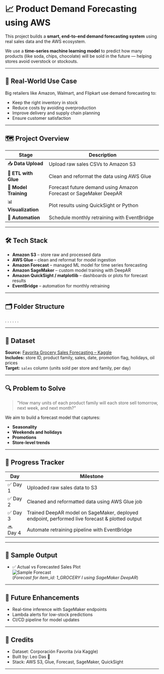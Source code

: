 # 📈 Product Demand Forecasting using AWS

This project builds a **smart, end-to-end demand forecasting system** using real sales data and the AWS ecosystem.

We use a **time-series machine learning model** to predict how many products (like soda, chips, chocolate) will be sold in the future — helping stores avoid overstock or stockouts.

---

## 🧠 Real-World Use Case

Big retailers like Amazon, Walmart, and Flipkart use demand forecasting to:
- Keep the right inventory in stock
- Reduce costs by avoiding overproduction
- Improve delivery and supply chain planning
- Ensure customer satisfaction

---

## 🗺️ Project Overview

| Stage | Description |
|-------|-------------|
| 📥 **Data Upload** | Upload raw sales CSVs to Amazon S3 |
| 🧹 **ETL with Glue** | Clean and reformat the data using AWS Glue |
| 🤖 **Model Training** | Forecast future demand using Amazon Forecast or SageMaker DeepAR |
| 📊 **Visualization** | Plot results using QuickSight or Python |
| 🔁 **Automation** | Schedule monthly retraining with EventBridge |

---

## 🛠️ Tech Stack

- **Amazon S3** – store raw and processed data  
- **AWS Glue** – clean and reformat for model ingestion  
- **Amazon Forecast** – managed ML model for time series forecasting  
- **Amazon SageMaker** – custom model training with DeepAR  
- **Amazon QuickSight / matplotlib** – dashboards or plots for forecast results  
- **EventBridge** – automation for monthly retraining

---

## 🗂️ Folder Structure

.
.
.
.
.
.






---

## 📂 Dataset

**Source:** [Favorita Grocery Sales Forecasting – Kaggle](https://www.kaggle.com/competitions/store-sales-time-series-forecasting/data)  
**Includes:** store ID, product family, sales, date, promotion flag, holidays, oil prices  
**Target:** `sales` column (units sold per store and family, per day)

---

## 🔍 Problem to Solve

> "How many units of each product family will each store sell tomorrow, next week, and next month?"

We aim to build a forecast model that captures:
- **Seasonality**
- **Weekends and holidays**
- **Promotions**
- **Store-level trends**

---

## 📅 Progress Tracker

| Day | Milestone |
|-----|-----------|
| ✅ Day 1 | Uploaded raw sales data to S3 |
| ✅ Day 2 | Cleaned and reformatted data using AWS Glue job |
| ✅ Day 3 | Trained DeepAR model on SageMaker, deployed endpoint, performed live forecast & plotted output |
| 🔜 Day 4 | Automate retraining pipeline with EventBridge |

---

## 📸 Sample Output

- ✅ Actual vs Forecasted Sales Plot  
![Sample Forecast](images/sample_forecast_plot.png)  
(*Forecast for item_id: 1_GROCERY I using SageMaker DeepAR*)

---

## 📌 Future Enhancements

- Real-time inference with SageMaker endpoints  
- Lambda alerts for low-stock predictions  
- CI/CD pipeline for model updates  

---

## 🤝 Credits

- Dataset: Corporación Favorita (via Kaggle)
- Built by: Leo Das 🚀  
- Stack: AWS S3, Glue, Forecast, SageMaker, QuickSight

---

